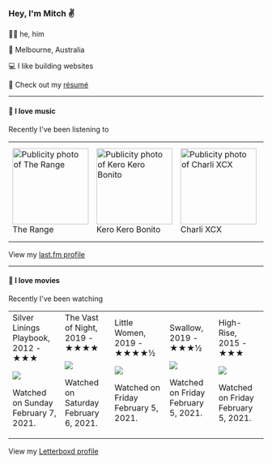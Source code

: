 <article><h3>Hey, I&#x27;m Mitch ✌️</h3><section><p>🙆‍♂️ he, him</p><p>📍 Melbourne, Australia</p><p>💻 I like building websites</p><p>📝 Check out my <a href="https://github.com/my-slab/resume">résumé</a></p></section><hr/><section><h4>💽 I love music</h4><p>Recently I&#x27;ve been listening to</p><table><tbody><td><img src="https://lastfm.freetls.fastly.net/i/u/174s/e3c4c93c41af4459c49f6cadc9408e40.png" height="150px" alt="Publicity photo of The Range"/><br/>The Range</td><td><img src="https://lastfm.freetls.fastly.net/i/u/174s/7d34b1fbd29910723fcff54760d7074f.png" height="150px" alt="Publicity photo of Kero Kero Bonito"/><br/>Kero Kero Bonito</td><td><img src="https://lastfm.freetls.fastly.net/i/u/174s/2ff9820b0c34b104cb4c04491248cd91.png" height="150px" alt="Publicity photo of Charli XCX"/><br/>Charli XCX</td><td><img src="https://lastfm.freetls.fastly.net/i/u/174s/5a6451d23bf95957eaf85f0ee3a4d0c0.png" height="150px" alt="Publicity photo of Purple Mountains"/><br/>Purple Mountains</td><td><img src="https://lastfm.freetls.fastly.net/i/u/174s/9b67b49e19a4a43d7a0d3eabfa0cc614.png" height="150px" alt="Publicity photo of The Weather Station"/><br/>The Weather Station</td></tbody></table><span>View my <a href="https://www.last.fm/user/mylsb">last.fm profile</a></span></section><hr/><section><h4>📼 I love movies</h4><p>Recently I&#x27;ve been watching</p><table><tbody><td>Silver Linings Playbook, 2012 - ★★★<br/><span> <p><img src="https://a.ltrbxd.com/resized/film-poster/6/9/1/5/1/69151-silver-linings-playbook-0-500-0-750-crop.jpg?k=cc4da1a347"/></p> <p>Watched on Sunday February 7, 2021.</p> </span></td><td>The Vast of Night, 2019 - ★★★★<br/><span> <p><img src="https://a.ltrbxd.com/resized/film-poster/4/9/4/1/6/6/494166-the-vast-of-night-0-500-0-750-crop.jpg?k=67d84fce2e"/></p> <p>Watched on Saturday February 6, 2021.</p> </span></td><td>Little Women, 2019 - ★★★★½<br/><span> <p><img src="https://a.ltrbxd.com/resized/sm/upload/r4/np/q5/te/mSmiB8XjUnR1GSIljuCPGsk0cwX-0-500-0-750-crop.jpg?k=3fb94bb8cc"/></p> <p>Watched on Friday February 5, 2021.</p> </span></td><td>Swallow, 2019 - ★★★½<br/><span> <p><img src="https://a.ltrbxd.com/resized/film-poster/5/1/4/3/2/9/514329-swallow-0-500-0-750-crop.jpg?k=d161448041"/></p> <p>Watched on Friday February 5, 2021.</p> </span></td><td>High-Rise, 2015 - ★★★<br/><span> <p><img src="https://a.ltrbxd.com/resized/sm/upload/ao/dm/ne/5x/oc00vvVYatTUvvcNC7ZyPlMmNCe-0-500-0-750-crop.jpg?k=219cf61ede"/></p> <p>Watched on Friday February 5, 2021.</p> </span></td></tbody></table><span>View my <a href="https://letterboxd.com/myslab/">Letterboxd profile</a></span></section></article>